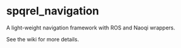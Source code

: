 # spqrel_navigation

A light-weight navigation framework with ROS and Naoqi wrappers.

See the wiki for more details.


